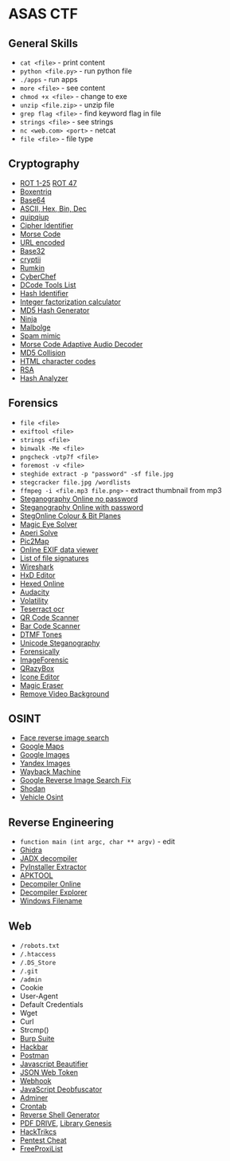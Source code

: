 # ASAS CTF 

## General Skills
- `cat <file>` - print content
- `python <file.py>` - run python file
- `./apps` - run apps
- `more <file>` - see content
- `chmod +x <file>` - change to exe
- `unzip <file.zip>` - unzip file
- `grep flag <file>` - find keyword flag in file
- `strings <file>` - see strings
- `nc <web.com> <port>` - netcat
- `file <file>` - file type

## Cryptography
- [ROT 1-25](https://rot13.com/) [ROT 47](https://www.boxentriq.com/code-breaking/rot13)
- [Boxentriq](https://www.boxentriq.com)
- [Base64](https://www.base64decode.org)
- [ASCII, Hex, Bin, Dec](https://www.rapidtables.com/convert/number/ascii-hex-bin-dec-converter.html)
- [quipqiup](https://quipqiup.com)
- [Cipher Identifier](https://www.dcode.fr/cipher-identifier)
- [Morse Code](http://www.unit-conversion.info/texttools/morse-code/)
- [URL encoded](https://www.urldecoder.org)
- [Base32](https://emn178.github.io/online-tools/base32_decode.html)
- [cryptii](https://cryptii.com)
- [Rumkin](https://rumkin.com/tools/cipher/)
- [CyberChef](https://gchq.github.io/CyberChef/)
- [DCode Tools List](https://www.dcode.fr/tools-list)
- [Hash Identifier](https://www.dcode.fr/hash-identifier)
- [Integer factorization calculator](https://www.alpertron.com.ar/ECM.HTM)
- [MD5 Hash Generator](https://www.md5hashgenerator.com)
- [Ninja](https://scwf.dima.ninja)
- [Malbolge](http://malbolge.doleczek.pl)
- [Spam mimic](https://www.spammimic.com/index.cgi)
- [Morse Code Adaptive Audio Decoder](https://morsecode.world/international/decoder/audio-decoder-adaptive.html)
- [MD5 Collision](https://www.mscs.dal.ca/~selinger/md5collision/)
- [HTML character codes](https://www.rapidtables.com/web/html/html-codes.html)
- [RSA](https://github.com/RsaCtfTool/RsaCtfTool)
- [Hash Analyzer](https://www.tunnelsup.com/hash-analyzer/)

## Forensics
- `file <file>`
- `exiftool <file>`
- `strings <file>`
- `binwalk -Me <file>`
- `pngcheck -vtp7f <file>`
- `foremost -v <file>`
- `steghide extract -p "password" -sf file.jpg`
- `stegcracker file.jpg /wordlists`
- `ffmpeg -i <file.mp3 file.png>` - extract thumbnail from mp3
- [Steganography Online no password](https://stylesuxx.github.io/steganography/)
- [Steganography Online with password](https://futureboy.us/stegano/decinput.html)
- [StegOnline Colour & Bit Planes](https://stegonline.georgeom.net/upload)
- [Magic Eye Solver](http://magiceye.ecksdee.co.uk)
- [Aperi Solve](https://aperisolve.fr)
- [Pic2Map](https://www.pic2map.com)
- [Online EXIF data viewer](https://jimpl.com/)
- [List of file signatures](https://en.wikipedia.org/wiki/List_of_file_signatures)
- [Wireshark](https://www.wireshark.org/download.html)
- [HxD Editor](https://mh-nexus.de/en/hxd/)
- [Hexed Online](https://hexed.it)
- [Audacity](https://www.audacityteam.org)
- [Volatility](https://github.com/volatilityfoundation/volatility)
- [Teserract ocr](https://github.com/tesseract-ocr/tesseract)
- [QR Code Scanner](https://pageloot.com/qr-code-scanner/)
- [Bar Code Scanner](https://zxing.org/w/decode.jspx)
- [DTMF Tones](http://dialabc.com/sound/detect/)
- [Unicode Steganography](https://330k.github.io/misc_tools/unicode_steganography.html)
- [Forensically](https://29a.ch/photo-forensics/#forensic-magnifier)
- [ImageForensic](https://www.imageforensic.org)
- [QRazyBox](https://merri.cx/qrazybox/)
- [Icone Editor](https://redketchup.io/icon-editor)
- [Magic Eraser](https://magicstudio.com/magiceraser/)
- [Remove Video Background](https://www.unscreen.com)

## OSINT
- [Face reverse image search](https://pimeyes.com/en)
- [Google Maps](https://www.google.com/maps)
- [Google Images](https://images.google.com)
- [Yandex Images](https://yandex.com/images/)
- [Wayback Machine](https://archive.org/web/)
- [Google Reverse Image Search Fix](https://googlelens.imagesniper.eu)
- [Shodan](https://monitor.shodan.io)
- [Vehicle Osint](https://github.com/TheBurnsy/Vehicle-OSINT-Collection)

## Reverse Engineering
- `function main (int argc, char ** argv)` - edit
- [Ghidra](https://ghidra-sre.org)
- [JADX decompiler](https://github.com/skylot/jadx)
- [PyInstaller Extractor](https://github.com/extremecoders-re/pyinstxtractor)
- [APKTOOL](https://ibotpeaches.github.io/Apktool/)
- [Decompiler Online](https://www.decompiler.com)
- [Decompiler Explorer](https://dogbolt.org)
- [Windows Filename](https://www.echotrail.io)

## Web
- `/robots.txt`
- `/.htaccess`
- `/.DS_Store`
- `/.git`
- `/admin`
- Cookie
- User-Agent
- Default Credentials
- Wget
- Curl
- Strcmp()
- [Burp Suite](https://portswigger.net/burp/communitydownload)
- [Hackbar](https://chrome.google.com/webstore/detail/hackbar/djmoeoifnlhjolebkehmpaocfnipknbh)
- [Postman](https://app.getpostman.com/app/download/win64)
- [Javascript Beautifier](https://codebeautify.org/jsviewer)
- [JSON Web Token](https://jwt.io)
- [Webhook](https://pipedream.com/requestbin)
- [JavaScript Deobfuscator](https://lelinhtinh.github.io/de4js/)
- [Adminer](https://www.adminer.org/en/)
- [Crontab](https://crontab.guru)
- [Reverse Shell Generator](https://www.revshells.com)
- [PDF DRIVE](https://www.pdfdrive.com), [Library Genesis](https://libgen.is)
- [HackTrikcs](https://book.hacktricks.xyz/welcome/readme)
- [Pentest Cheat](https://github.com/Kitsun3Sec/Pentest-Cheat-Sheets)
- [FreeProxiList](https://www.freeproxylists.net)
